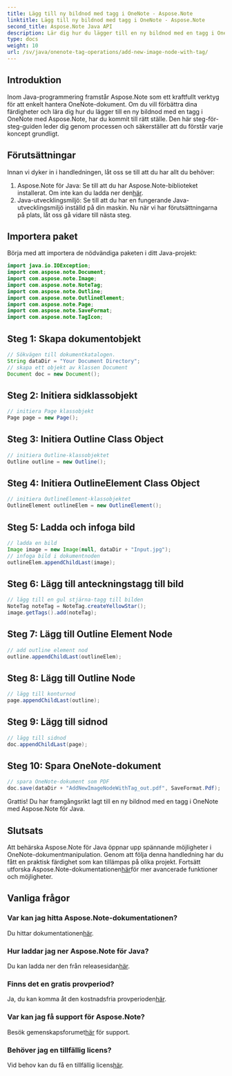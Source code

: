 ```yaml
---
title: Lägg till ny bildnod med tagg i OneNote - Aspose.Note
linktitle: Lägg till ny bildnod med tagg i OneNote - Aspose.Note
second_title: Aspose.Note Java API
description: Lär dig hur du lägger till en ny bildnod med en tagg i OneNote med Aspose.Note för Java. Lyft dina Java-programmeringskunskaper utan ansträngning.
type: docs
weight: 10
url: /sv/java/onenote-tag-operations/add-new-image-node-with-tag/
---
```

## Introduktion
Inom Java-programmering framstår Aspose.Note som ett kraftfullt verktyg för att enkelt hantera OneNote-dokument. Om du vill förbättra dina färdigheter och lära dig hur du lägger till en ny bildnod med en tagg i OneNote med Aspose.Note, har du kommit till rätt ställe. Den här steg-för-steg-guiden leder dig genom processen och säkerställer att du förstår varje koncept grundligt.
## Förutsättningar
Innan vi dyker in i handledningen, låt oss se till att du har allt du behöver:
1.  Aspose.Note för Java: Se till att du har Aspose.Note-biblioteket installerat. Om inte kan du ladda ner den[här](https://releases.aspose.com/note/java/).
2. Java-utvecklingsmiljö: Se till att du har en fungerande Java-utvecklingsmiljö inställd på din maskin.
Nu när vi har förutsättningarna på plats, låt oss gå vidare till nästa steg.
## Importera paket
Börja med att importera de nödvändiga paketen i ditt Java-projekt:
```java
import java.io.IOException;
import com.aspose.note.Document;
import com.aspose.note.Image;
import com.aspose.note.NoteTag;
import com.aspose.note.Outline;
import com.aspose.note.OutlineElement;
import com.aspose.note.Page;
import com.aspose.note.SaveFormat;
import com.aspose.note.TagIcon;
```
## Steg 1: Skapa dokumentobjekt
```java
// Sökvägen till dokumentkatalogen.
String dataDir = "Your Document Directory";
// skapa ett objekt av klassen Document
Document doc = new Document();
```
## Steg 2: Initiera sidklassobjekt
```java
// initiera Page klassobjekt
Page page = new Page();
```
## Steg 3: Initiera Outline Class Object
```java
// initiera Outline-klassobjektet
Outline outline = new Outline();
```
## Steg 4: Initiera OutlineElement Class Object
```java
// initiera OutlineElement-klassobjektet
OutlineElement outlineElem = new OutlineElement();
```
## Steg 5: Ladda och infoga bild
```java
// ladda en bild
Image image = new Image(null, dataDir + "Input.jpg");
// infoga bild i dokumentnoden
outlineElem.appendChildLast(image);
```
## Steg 6: Lägg till anteckningstagg till bild
```java
// lägg till en gul stjärna-tagg till bilden
NoteTag noteTag = NoteTag.createYellowStar();
image.getTags().add(noteTag);
```
## Steg 7: Lägg till Outline Element Node
```java
// add outline element nod
outline.appendChildLast(outlineElem);
```
## Steg 8: Lägg till Outline Node
```java
// lägg till konturnod
page.appendChildLast(outline);
```
## Steg 9: Lägg till sidnod
```java
// lägg till sidnod
doc.appendChildLast(page);
```
## Steg 10: Spara OneNote-dokument
```java
// spara OneNote-dokument som PDF
doc.save(dataDir + "AddNewImageNodeWithTag_out.pdf", SaveFormat.Pdf);
```
Grattis! Du har framgångsrikt lagt till en ny bildnod med en tagg i OneNote med Aspose.Note för Java.
## Slutsats
 Att behärska Aspose.Note för Java öppnar upp spännande möjligheter i OneNote-dokumentmanipulation. Genom att följa denna handledning har du fått en praktisk färdighet som kan tillämpas på olika projekt. Fortsätt utforska Aspose.Note-dokumentationen[här](https://reference.aspose.com/note/java/)för mer avancerade funktioner och möjligheter.
## Vanliga frågor
### Var kan jag hitta Aspose.Note-dokumentationen?
 Du hittar dokumentationen[här](https://reference.aspose.com/note/java/).
### Hur laddar jag ner Aspose.Note för Java?
 Du kan ladda ner den från releasesidan[här](https://releases.aspose.com/note/java/).
### Finns det en gratis provperiod?
 Ja, du kan komma åt den kostnadsfria provperioden[här](https://releases.aspose.com/).
### Var kan jag få support för Aspose.Note?
 Besök gemenskapsforumet[här](https://forum.aspose.com/c/note/28) för support.
### Behöver jag en tillfällig licens?
 Vid behov kan du få en tillfällig licens[här](https://purchase.aspose.com/temporary-license/).
